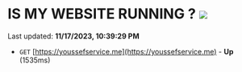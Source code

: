 # IS MY WEBSITE RUNNING ? [![](https://img.shields.io/static/v1?label=Sponsor&message=%E2%9D%A4&logo=GitHub&color=%23fe8e86)](https://github.com/sponsors/<username>)

Last updated: **11/17/2023, 10:39:29 PM**

- `GET` [https://youssefservice.me](https://youssefservice.me) - **Up** (1535ms)
